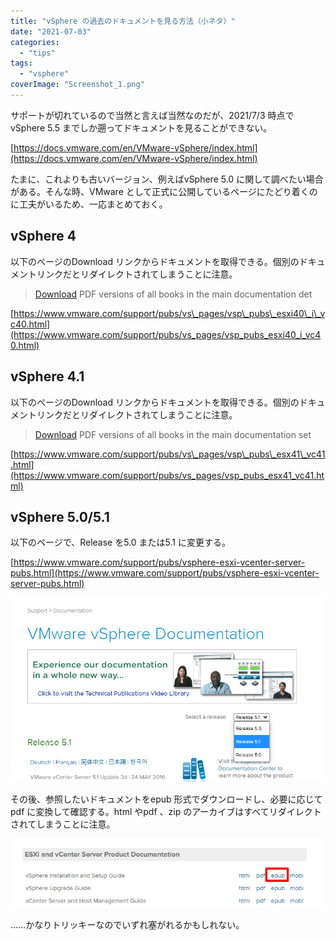 ```yaml
---
title: "vSphere の過去のドキュメントを見る方法（小ネタ）"
date: "2021-07-03"
categories: 
  - "tips"
tags: 
  - "vsphere"
coverImage: "Screenshot_1.png"
---
```


サポートが切れているので当然と言えば当然なのだが、2021/7/3 時点でvSphere 5.5 までしか遡ってドキュメントを見ることができない。

[https://docs.vmware.com/en/VMware-vSphere/index.html](https://docs.vmware.com/en/VMware-vSphere/index.html)

たまに、これよりも古いバージョン、例えばvSphere 5.0 に関して調べたい場合がある。そんな時、VMware として正式に公開しているページにたどり着くのに工夫がいるため、一応まとめておく。

## vSphere 4

以下のページのDownload リンクからドキュメントを取得できる。個別のドキュメントリンクだとリダイレクトされてしまうことに注意。

> [Download](https://www.vmware.com/support/vsphere4/doc/vsp_esxi40_i_vc40_book_bundle.zip) PDF versions of all books in the main documentation det

[https://www.vmware.com/support/pubs/vs\_pages/vsp\_pubs\_esxi40\_i\_vc40.html](https://www.vmware.com/support/pubs/vs_pages/vsp_pubs_esxi40_i_vc40.html)

## vSphere 4.1

以下のページのDownload リンクからドキュメントを取得できる。個別のドキュメントリンクだとリダイレクトされてしまうことに注意。

> [Download](https://www.vmware.com/support/vsphere4/doc/vsp_esx41_vc41_book_bundle.zip) PDF versions of all books in the main documentation set

[https://www.vmware.com/support/pubs/vs\_pages/vsp\_pubs\_esx41\_vc41.html](https://www.vmware.com/support/pubs/vs_pages/vsp_pubs_esx41_vc41.html)

## vSphere 5.0/5.1

以下のページで、Release を5.0 または5.1 に変更する。

[https://www.vmware.com/support/pubs/vsphere-esxi-vcenter-server-pubs.html](https://www.vmware.com/support/pubs/vsphere-esxi-vcenter-server-pubs.html)

![](images/image.png)

その後、参照したいドキュメントをepub 形式でダウンロードし、必要に応じてpdf に変換して確認する。html やpdf 、zip のアーカイブはすべてリダイレクトされてしまうことに注意。

![](images/image-1.png)

……かなりトリッキーなのでいずれ塞がれるかもしれない。
